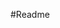 #Readme

<!-- resources folder README -->

<!-- 
Local Storage Paths 
angular, bootstap, fontawesome, and w3Css were taken and unmodifed from their opensource directories
-->

<!-- html link paths -->

<!-- stylesheets -->
<link rel="stylesheet" type="text/css" href="https://maxcdn.bootstrapcdn.com/bootstrap/3.3.7/css/bootstrap.min.css">
<link href="http://www.w3schools.com/lib/w3.css" rel="stylesheet">
<link href="https://cdnjs.cloudflare.com/ajax/libs/font-awesome/4.7.0/css/font-awesome.min.css" rel="stylesheet">
<link rel="stylesheet" type="text/css" href="myStyleSheet.css">

<!-- scripts -->
<script type="text/javascript" src="https://ajax.googleapis.com/ajax/libs/jquery/3.1.1/jquery.min.js"></script>
<script type="text/javascript" src="https://maxcdn.bootstrapcdn.com/bootstrap/3.3.7/js/bootstrap.min.js"></script>
<script type="text/javascript" src="https://ajax.googleapis.com/ajax/libs/angularjs/1.4.8/angular.min.js"></script>
  

<!-- off-line included use of enclosed resources -->

<link rel="stylesheet" type="text/css" href="w3.css">
<link rel="stylesheet" type="text/css" href="./bootstrap-3.3.7-dist/css/bootstrap.min.css">
<link rel="stylesheet" type="text/css" href="./font-awesome-4.7.0/css/font-awesome.min.css" >
<link rel="stylesheet" type="text/css" href="myStyleSheet.css">
    
<script type="text/javascript" src="jquery.min.js"></script>
<script type="text/javascript" src="./bootstrap-3.3.7-dist/js/bootstrap.min.js"></script>
<script type="text/javascript" src="angular.min.js"></script>
<script type="text/javascript" src="myAngularBootstrapScript.js"></script>

